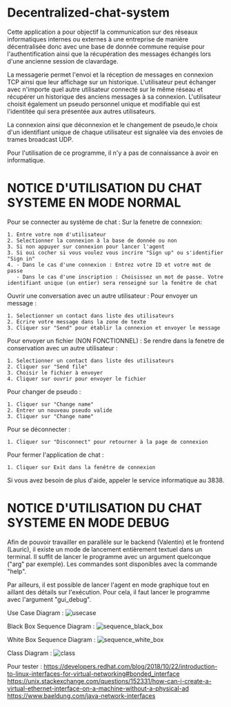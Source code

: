 # Decentralized-chat-system

Cette application a pour objectif la communication sur des réseaux informatiques internes ou externes à une entreprise de manière décentralisée donc avec une base de donnée commune requise pour l'authentification ainsi que la récupération des messages échangés lors d'une ancienne session de clavardage.

La messagerie permet l'envoi et la réception de messages en connexion TCP ainsi que leur affichage sur un historique. L'utilisateur peut échanger avec n'importe quel autre utilisateur connecté sur le même réseau et récupérer un historique des anciens messages à sa connexion. L'utilisateur choisit également un pseudo personnel unique et modifiable qui est l'identitée qui sera présentée aux autres utilisateurs.

La connexion ainsi que déconnexion et le changement de pseudo,le choix d'un identifiant unique de chaque utilisateur est signalée via des envoies de trames broadcast UDP.

Pour l'utilisation de ce programme, il n'y a pas de connaissance à avoir en informatique.

# NOTICE D'UTILISATION DU CHAT SYSTEME EN MODE NORMAL

Pour se connecter au système de chat :
Sur la fenetre de connexion:

	1. Entre votre nom d'utilisateur
	2. Selectionner la connexion à la base de donnée ou non
	3. Si non appuyer sur connexion pour lancer l'agent
	3. Si oui cocher si vous voulez vous incrire "Sign up" ou s'identifier "Sign in" 
	4. - Dans le cas d'une connexion : Entrez votre ID et votre mot de passe
	   - Dans le cas d'une inscription : Choisissez un mot de passe. Votre identifiant unique (un entier) sera renseigné sur la fenêtre de chat
	
Ouvrir une conversation avec un autre utilisateur :
Pour envoyer un message :

	1. Selectionner un contact dans liste des utilisateurs
	2. Ecrire votre message dans la zone de texte
	3. Cliquer sur "Send" pour établir la connexion et envoyer le message
 	
Pour envoyer un fichier (NON FONCTIONNEL) :
Se rendre dans la fenetre de conservation avec un autre utilisateur :

	1. Selectionner un contact dans liste des utilisateurs
	2. Cliquer sur "Send file"
	3. Choisir le fichier à envoyer
	4. Cliquer sur ouvrir pour envoyer le fichier
 
Pour changer de pseudo :

	1. Cliquer sur "Change name"
	2. Entrer un nouveau pseudo valide
	3. Cliquer sur "Change name"
  
Pour se déconnecter :

	1. Cliquer sur "Disconnect" pour retourner à la page de connexion
  
Pour fermer l'application de chat :
 
	1. Cliquer sur Exit dans la fenêtre de connexion
  
 Si vous avez besoin de plus d'aide, appeler le service informatique au 3838.


 
# NOTICE D'UTILISATION DU CHAT SYSTEME EN MODE DEBUG

Afin de pouvoir travailler en parallèle sur le backend (Valentin) et le frontend (Lauric), il existe un mode de lancement entièrement textuel dans un terminal.
Il suffit de lancer le programme avec un argument quelconque ("arg" par exemple). Les commandes sont disponibles avec la commande "help".

Par ailleurs, il est possible de lancer l'agent en mode graphique tout en aillant des détails sur l'exécution. Pour cela, il faut lancer le programme avec l'argument "gui_debug".





Use Case Diagram : 
![usecase](PlantUML/usecase.svg)

Black Box Sequence Diagram : 
![sequence_black_box](PlantUML/sequence_black_box.svg)

White Box Sequence Diagram : 
![sequence_white_box](PlantUML/sequence_white_box.svg)

Class Diagram : 
![class](PlantUML/class.svg)

Pour tester :
https://developers.redhat.com/blog/2018/10/22/introduction-to-linux-interfaces-for-virtual-networking#bonded_interface
https://unix.stackexchange.com/questions/152331/how-can-i-create-a-virtual-ethernet-interface-on-a-machine-without-a-physical-ad
https://www.baeldung.com/java-network-interfaces


